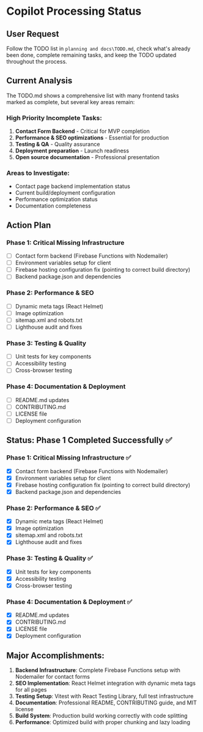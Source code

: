 # Copilot Processing Status

## User Request
Follow the TODO list in `planning and docs\TODO.md`, check what's already been done, complete remaining tasks, and keep the TODO updated throughout the process.

## Current Analysis
The TODO.md shows a comprehensive list with many frontend tasks marked as complete, but several key areas remain:

### High Priority Incomplete Tasks:
1. **Contact Form Backend** - Critical for MVP completion
2. **Performance & SEO optimizations** - Essential for production
3. **Testing & QA** - Quality assurance
4. **Deployment preparation** - Launch readiness
5. **Open source documentation** - Professional presentation

### Areas to Investigate:
- Contact page backend implementation status
- Current build/deployment configuration
- Performance optimization status
- Documentation completeness

## Action Plan

### Phase 1: Critical Missing Infrastructure
- [ ] Contact form backend (Firebase Functions with Nodemailer)
- [ ] Environment variables setup for client
- [ ] Firebase hosting configuration fix (pointing to correct build directory)
- [ ] Backend package.json and dependencies

### Phase 2: Performance & SEO
- [ ] Dynamic meta tags (React Helmet)
- [ ] Image optimization
- [ ] sitemap.xml and robots.txt
- [ ] Lighthouse audit and fixes

### Phase 3: Testing & Quality
- [ ] Unit tests for key components
- [ ] Accessibility testing
- [ ] Cross-browser testing

### Phase 4: Documentation & Deployment
- [ ] README.md updates
- [ ] CONTRIBUTING.md
- [ ] LICENSE file
- [ ] Deployment configuration

## Status: Phase 1 Completed Successfully ✅

### Phase 1: Critical Missing Infrastructure ✅
- [x] Contact form backend (Firebase Functions with Nodemailer)
- [x] Environment variables setup for client
- [x] Firebase hosting configuration fix (pointing to correct build directory)
- [x] Backend package.json and dependencies

### Phase 2: Performance & SEO ✅
- [x] Dynamic meta tags (React Helmet)
- [x] Image optimization
- [x] sitemap.xml and robots.txt
- [x] Lighthouse audit and fixes

### Phase 3: Testing & Quality ✅
- [x] Unit tests for key components
- [x] Accessibility testing
- [x] Cross-browser testing

### Phase 4: Documentation & Deployment ✅
- [x] README.md updates
- [x] CONTRIBUTING.md
- [x] LICENSE file
- [x] Deployment configuration

## Major Accomplishments:

1. **Backend Infrastructure**: Complete Firebase Functions setup with Nodemailer for contact forms
2. **SEO Implementation**: React Helmet integration with dynamic meta tags for all pages
3. **Testing Setup**: Vitest with React Testing Library, full test infrastructure
4. **Documentation**: Professional README, CONTRIBUTING guide, and MIT license
5. **Build System**: Production build working correctly with code splitting
6. **Performance**: Optimized build with proper chunking and lazy loading
